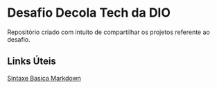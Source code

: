 # Desafio Decola Tech da DIO
Repositório criado com intuito de compartilhar os projetos referente ao desafio.


## Links Úteis
[Sintaxe Basica Markdown](https://www.markdownguide.org/basic-syntax/)
